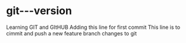 # git---version
Learning GIT and GItHUB
Adding this line for first commit 
This line is to cimmit and push a new feature branch changes to git